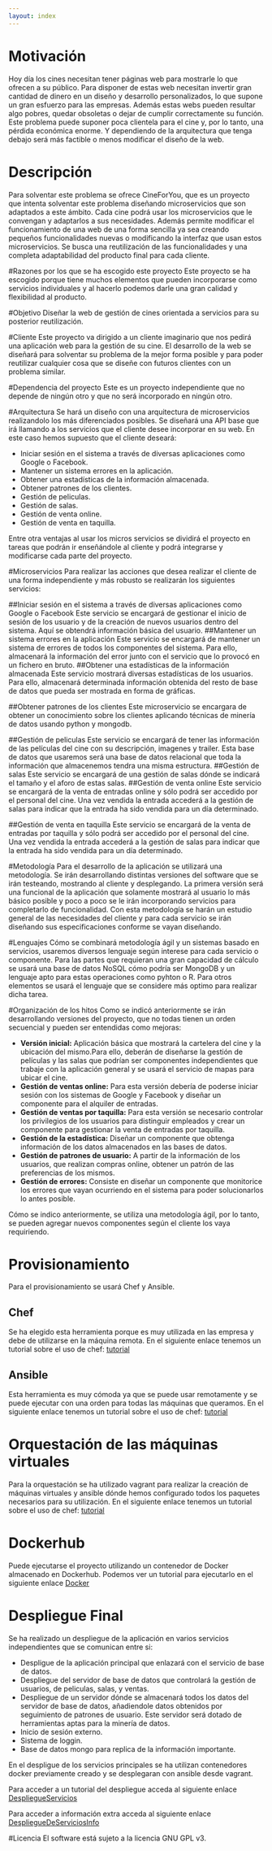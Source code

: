 ```yaml
---
layout: index
---
```


# Motivación
Hoy día los cines necesitan tener páginas web para mostrarle lo que ofrecen a su público. Para disponer de estas web necesitan invertir gran cantidad de dinero en un diseño y desarrollo personalizados, lo que supone un gran esfuerzo para las empresas. Además estas webs pueden resultar algo pobres, quedar obsoletas o dejar de cumplir correctamente su función.
Este problema puede suponer poca clientela para el cine y, por lo tanto, una pérdida económica enorme. Y dependiendo de la arquitectura que tenga debajo será más factible o menos modificar el diseño de la web.

# Descripción
Para solventar este problema se ofrece CineForYou, que es un proyecto que intenta solventar este problema diseñando microservicios que son adaptados a este ámbito. Cada cine podrá usar los microservicios que le convengan y adaptarlos a sus necesidades. Además permite modificar el funcionamiento de una web de una forma sencilla ya sea creando pequeños funcionalidades nuevas o modificando la interfaz que usan estos microservicios.
Se busca una reutilización de las funcionalidades y una completa adaptabilidad del producto final para cada cliente.

#Razones por los que se ha escogido este proyecto
Este proyecto se ha escogido porque tiene muchos elementos que pueden incorporarse como servicios individuales y al hacerlo podemos darle una gran calidad y flexibilidad al producto.

#Objetivo
Diseñar la web de gestión de cines orientada a servicios para su posterior reutilización.

#Cliente
Este proyecto va dirigido a un cliente imaginario que nos pedirá una aplicación web para la gestión de su cine. El desarrollo de la web se diseñará para solventar su problema de la mejor forma posible y para poder reutilizar cualquier cosa que se diseñe con futuros clientes con un problema similar.

#Dependencia del proyecto
Este es un proyecto independiente que no depende de ningún otro y que no será incorporado en ningún otro.

#Arquitectura
Se hará un diseño con una arquitectura de microservicios realizandolo los más diferenciados posibles. Se diseñará una API base que irá llamando a los servicios que el cliente desee incorporar en su web.
En este caso hemos supuesto que el cliente deseará:
* Iniciar sesión en el sistema a través de diversas aplicaciones como Google o Facebook.
* Mantener un sistema errores en la aplicación.
* Obtener una estadísticas de la información almacenada.
* Obtener patrones de los clientes.
* Gestión de peliculas.
* Gestión de salas.
* Gestión de venta online.
* Gestión de venta en taquilla.

Entre otra ventajas al usar los micros servicios se dividirá el proyecto en tareas que podrán ir enseñándole al cliente y podrá integrarse y modificarse cada parte del proyecto.

#Microservicios
Para realizar las acciones que desea realizar el cliente de una forma independiente y más robusto se realizarán los siguientes servicios:

##Iniciar sesión en el sistema a través de diversas aplicaciones como Google o Facebook
Este servicio se encargará de gestionar el inicio de sesión de los usuario y de la creación de nuevos usuarios dentro del sistema. Aquí se obtendrá información básica del usuario.
##Mantener un sistema errores en la aplicación
Este servicio se encargará de mantener un sistema de errores de todos los componentes del sistema. Para ello, almacenará la información del error junto con el servicio que lo provocó en un fichero en bruto.
##Obtener una estadísticas de la información almacenada
Este servicio mostrará diversas estadísticas de los usuarios. Para ello, almacenará determinada información obtenida del resto de base de datos que pueda ser mostrada en forma de gráficas.

##Obtener patrones de los clientes
Este microservicio se encargara de obtener un conocimiento sobre los clientes aplicando técnicas de minería de datos usando python y mongodb.

##Gestión de peliculas
Este servicio se encargará de tener las información de las películas del cine con su descripción, imagenes y trailer. Esta base de datos que usaremos será una base de datos relacional que toda la información que almacenemos tendra una misma estructura.
##Gestión de salas
Este servicio se encargará de una gestión de salas dónde se indicará el tamaño y el aforo de estas salas.
##Gestión de venta online
Este servicio se encargará de la venta de entradas online y sólo podrá ser accedido por el personal del cine. Una vez vendida la entrada accederá a la gestión de salas para indicar que la entrada ha sido vendida para un día determinado.

##Gestión de venta en taquilla
Este servicio se encargará de la venta de entradas por taquilla y sólo podrá ser accedido por el personal del cine. Una vez vendida la entrada accederá a la gestión de salas para indicar que la entrada ha sido vendida para un día determinado.



#Metodología
Para el desarrollo de la aplicación se utilizará una metodología. Se irán desarrollando distintas versiones del software que se irán testeando, mostrando al cliente y desplegando.
La primera versión será una funcional de la aplicación que solamente mostrará al usuario lo más básico posible y poco a poco se le irán incorporando servicios para completarlo de funcionalidad.
Con esta metodología se harán un estudio general de las necesidades del cliente y para cada servicio se irán diseñando sus especificaciones conforme se vayan diseñando.

#Lenguajes
Cómo se combinará metodología ágil y un sistemas basado en servicios, usaremos diversos lenguaje según interese para cada servicio o componente. 
Para las partes que requieran una gran capacidad de cálculo se usará una base de datos NoSQL cómo podría ser MongoDB y un lenguaje apto para estas operaciones como pyhton o R.
Para otros elementos se usará el lenguaje que se considere más optimo para realizar dicha tarea.

#Organización de los hitos
Como se indicó anteriormente se irán desarrollando versiones del proyecto, que no todas tienen un orden secuencial y pueden ser entendidas como mejoras:
* **Versión inicial:** Aplicación básica que mostrará la cartelera del cine y la ubicación del mismo.Para ello, deberán de diseñarse la gestión de películas y las salas que podrían ser componentes independientes que trabaje con la aplicación general y se usará el servicio de mapas para ubicar el cine.
* **Gestión de ventas online:** Para esta versión debería de poderse iniciar sesión con los sistemas de Google y Facebook y diseñar un componente para el alquiler de entradas.
* **Gestión de ventas por taquilla:** Para esta versión se necesario controlar los privilegios de los usuarios para distinguir empleados y crear un componente para gestionar la venta de entradas por taquilla.
* **Gestión de la estadística:** Diseñar un componente que obtenga información de los datos almacenados en las bases de datos.
* **Gestión de patrones de usuario:** A partir de la información de los usuarios, que realizan compras online, obtener un patrón de las preferencias de los mismos.
* **Gestión de errores:** Consiste en diseñar un componente que monitorice los errores que vayan ocurriendo en el sistema para poder solucionarlos lo antes posible.
 
Cómo se indico anteriormente, se utiliza una metodología ágil, por lo tanto, se pueden agregar nuevos componentes según el cliente los vaya requiriendo.

# Provisionamiento
Para el provisionamiento se usará Chef y Ansible.

## Chef
Se ha elegido esta herramienta porque es muy utilizada en las empresa y debe de utilizarse en la máquina remota. En el siguiente enlace tenemos un tutorial sobre el uso de chef: [tutorial](https://github.com/pmmre/CineForYou/tree/master/Provisionamiento/Chef)

## Ansible
Esta herramienta es muy cómoda ya que se puede usar remotamente y se puede ejecutar con una orden para todas las máquinas que queramos. En el siguiente enlace tenemos un tutorial sobre el uso de chef: [tutorial](https://github.com/pmmre/CineForYou/tree/master/Provisionamiento/Ansible)

# Orquestación de las máquinas virtuales
Para la orquestación se ha utilizado vagrant para realizar la creación de máquinas virtuales y ansible dónde hemos configurado todos los paquetes necesarios para su utilización. En el siguiente enlace tenemos un tutorial sobre el uso de chef: [tutorial](https://github.com/pmmre/CineForYou/tree/master/Orquestacion)

# Dockerhub
Puede ejecutarse el proyecto utilizando un contenedor de Docker almacenado en Dockerhub. Podemos ver un tutorial para ejecutarlo en el siguiente enlace [Docker](https://github.com/pmmre/CineForYou/tree/master/Docker)

# Despliegue Final
Se ha realizado un despliegue de la aplicación en varios servicios independientes que se comunican entre si:
- Despligue de la aplicación principal que enlazará con el servicio de base de datos.
- Despliegue del servidor de base de datos que controlará la gestión de usuarios, de peliculas, salas, y ventas.
- Despliegue de un servidor dónde se almacenará todos los datos del servidor de base de datos, añadiendole datos obtenidos por seguimiento de patrones de usuario. Este servidor será dotado de herramientas aptas para la minería de datos.
- Inicio de sesión externo.
- Sistema de loggin.
- Base de datos mongo para replica de la información importante.

En el despligue de los servicios principales se ha utilizan contenedores docker previamente creado y se desplegaran con ansible desde vagrant.

Para acceder a un tutorial del despliegue acceda al siguiente enlace [DespliegueServicios](https://github.com/pmmre/CineForYou/tree/master/DespliegueServicios)

Para acceder a información extra acceda al siguiente enlace [DespliegueDeServiciosInfo](https://github.com/pmmre/CineForYou/tree/gh-pages/DespliegueServicios.md)

#Licencia
El software está sujeto a la licencia GNU GPL v3.

